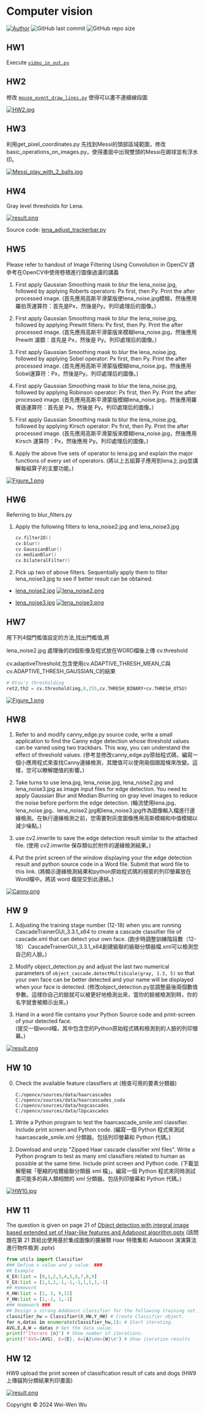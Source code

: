 Computer vision
===============
[![Author](https://img.shields.io/badge/Author-%20WeiWen%20Wu-blue)](https://github.com/timmy90928) ![GitHub last commit](https://img.shields.io/github/last-commit/timmy90928/Computer-vision) ![GitHub repo size](https://img.shields.io/github/repo-size/timmy90928/Computer-vision)

HW1
---
Execute [`video_in_out.py`](./HW1/video_in_out.py)

HW2
---
修改 [`mouse_event_draw_lines.py`](./HW2/mouse_event_draw_lines..py) 使得可以畫不連續線段圖

[![HW2.jpg](./HW2/HW2.jpg)](./HW2/HW2.jpg)

HW3
---
利用get_pixel_coordinates.py 先找到Messi的頭部區域範圍，修改basic_operations_on_images.py，使得畫面中出現雙頭的Messi在踢球並有浮水印。

[![Messi_play_with_2_balls.jpg](./Messi_play_with_2_balls.jpg)](./Messi_play_with_2_balls.jpg)

HW4
---
Gray level thresholds for Lena.

[![result.png](./HW4/result.png)](./HW4/result.png)

Source code: [lena_adjust_trackerbar.py](./HW4/lena_adjust_trackerbar.py)

HW5
---
Please refer to handout of Image Filtering Using Convolution in OpenCV
請參考在OpenCV中使用卷積進行圖像過濾的講義

1. First apply Gaussian Smoothing mask to blur the lena_noise.jpg, followed by applying Roberts operators: Px first, then Py. Print the after processed image.
(首先應用高斯平滑蒙版使lena_noise.jpg模糊，然後應用羅伯茨運算符：首先是Px，然後是Py。列印處理后的圖像。)

2.  First apply Gaussian Smoothing mask to blur the lena_noise.jpg, followed by applying Prewitt filters: Px first, then Py. Print the after processed image.
(首先應用高斯平滑蒙版來模糊lena_noise.jpg，然後應用 Prewitt 濾鏡：首先是 Px，然後是 Py。列印處理后的圖像。)

3. First apply Gaussian Smoothing mask to blur the lena_noise.jpg, followed by applying Sobel operator: Px first, then Py. Print the after processed image.
(首先應用高斯平滑蒙版模糊lena_noise.jpg，然後應用Sobel運算符：Px，然後是Py。列印處理后的圖像。)

4. First apply Gaussian Smoothing mask to blur the lena_noise.jpg, followed by applying Robinson operator: Px first, then Py. Print the after processed image.
(首先應用高斯平滑蒙版模糊lena_noise.jpg，然後應用羅賓遜運算符：首先是 Px，然後是 Py。列印處理后的圖像。)

5. First apply Gaussian Smoothing mask to blur the lena_noise.jpg, followed by applying Kirsch operator: Px first, then Py. Print the after processed image.
(首先應用高斯平滑蒙版來模糊lena_noise.jpg，然後應用 Kirsch 運算符：Px，然後應用 Py。列印處理后的圖像。)

6. Apply the above five sets of operator to lena.jpg and explain the major functions of every set of operators. 
(將以上五組算子應用到lena上.jpg並講解每組算子的主要功能。)

[![Figure_1.png](./HW5/Figure_1.png)](./HW5/Figure_1.png)

HW6
---
Referring to blur_filters.py 

1. Apply the following filters to lena_noise2.jpg and lena_noise3.jpg 
    ```c++
    cv.filter2D()
    cv.blur()
    cv.GaussianBlur()
    cv.medianBlur()
    cv.bilateralFilter()
    ```

2. Pick up two  of above filters. Sequentially apply them to filter lena_noise3.jpg to see if better result can be obtained.

* [lena_noise2.jpg](./lena_noise2.jpg)
[![lena_noise2.png](./HW6/lena_noise2.png)](./HW6/lena_noise2.png)

* [lena_noise3.jpg](./lena_noise3.jpg)
[![lena_noise3.png](./HW6/lena_noise3.png)](./HW6/lena_noise3.png)

HW7
---
用下列4個門檻值設定的方法,找出門檻值,將

lena_noise2.jpg
處理後的四個影像及程式放在WORD檔後上傳
cv.threshold 

cv.adaptiveThreshold,包含使用cv.ADAPTIVE_THRESH_MEAN_C與cv.ADAPTIVE_THRESH_GAUSSIAN_C的結果

```python
# Otsu's thresholding
ret2,th2 = cv.threshold(img,0,255,cv.THRESH_BINARY+cv.THRESH_OTSU)
```

[![Figure_1.png](./HW7/Figure_1.png)](./HW7/Figure_1.png)

HW8
---
1. Refer to and modify canny_edge.py source code, write a small application to find the Canny edge detection whose threshold values can be varied using two trackbars. This way, you can understand the effect of threshold values. 
(參考並修改canny_edge.py原始程式碼，編寫一個小應用程式來查找Canny邊緣檢測，其閾值可以使用兩個跟蹤條來改變。這樣，您可以瞭解閾值的影響。)

2. Take turns to use lena.jpg, lena_noise.jpg, lena_noise2.jpg and lena_noise3.jpg  as image input files for edge detection. You need to apply Gaussian Blur and Median Blurring on gray level images to reduce the noise before perform the edge detection.
(輪流使用lena.jpg、lena_noise.jpg、lena_noise2.jpg和lena_noise3.jpg作為圖像輸入檔進行邊緣檢測。在執行邊緣檢測之前，您需要對灰度圖像應用高斯模糊和中值模糊以減少噪點。)

3. use cv2.imwrite to save the edge detection result similar to the attached file.
(使用 cv2.imwrite 保存類似於附件的邊緣檢測結果。)

4. Put the print screen of the window displaying your the edge detection result and python source code in a Word file. Submit that word file to this link. 
(將顯示邊緣檢測結果和python原始程式碼的視窗的列印螢幕放在Word檔中。將該 word 檔提交到此連結。)

[![Canny.png](./HW8/Canny.png)](./HW8/Canny.png)

HW 9
---
1. Adjusting the training stage number (12-18) when you are running CascadeTrainerGUI_3.3.1_x64 to create a cascade classifier file of cascade.xml that can detect your own face.
(跑步時調整訓練階段數（12-18） CascadeTrainerGUI_3.3.1_x64創建級聯的級聯分類器檔.xml可以檢測您自己的人臉。)

2. Modify object_detection.py and adjust the last two numerical parameters of `object_cascade.detectMultiScale(gray, 1.3, 5)` so that your own face can be better detected and your name will be displayed when your face is detected.
(修改object_detection.py並調整最後兩個數值參數。這樣你自己的臉就可以被更好地檢測出來，當你的臉被檢測到時，你的名字就會被顯示出來。)

3. Hand in a word file contains your Python Source code and print-screen of your detected  face.  
(提交一個word檔，其中包含您的Python原始程式碼和檢測到的人臉的列印螢幕。)

[![result.png](./HW9/result.png)](./HW9/result.png)

HW 10
-----
0. Check the available feature classifiers at 
(檢查可用的要素分類器)
    ```
    C:/opencv/sources/data/haarcascades
    C:/opencv/sources/data/haarcascades_cuda
    C:/opencv/sources/data/hogcascades
    C:/opencv/sources/data/lbpcascades
    ```

1.  Write a Python program to test the haarcascade_smile.xml classifier. Include print screen and Python code.
(編寫一個 Python 程式來測試 haarcascade_smile.xml 分類器。包括列印螢幕和 Python 代碼。)

2.  Download and unzip "Zipped Haar cascade classifier xml files". Write a Python program to test as many xml classifiers related to human as possible at the same time. Include print screen and Python code.
(下載並解壓縮「壓縮的哈爾級聯分類器 xml 檔」。編寫一個 Python 程式來同時測試盡可能多的與人類相關的 xml 分類器。包括列印螢幕和 Python 代碼。)

[![HW10.jpg](./HW10/HW10.jpg)](./HW10/HW10.jpg)

HW 11
-----
The question is given on page 21 of [Object detection with integral image based extended set of Haar-like features and Adaboost algorithm.pptx](./HW11/Object%20detection%20with%20integral%20image%20based%20extended%20set%20of%20Haar-like%20features%20and%20Adaboost%20algorithm.pptx)
(該問題在第 21 頁給出使用基於集成圖像的擴展類 Haar 特徵集和 Adaboost 演演算法進行物件檢測 .pptx)

```python
from utils import Classifier
### Define x value and y value. ###
## Example
X_EX:list = [0,1,2,3,4,5,6,7,8,9]
Y_EX:list = [1,1,1,-1,-1,-1,1,1,1,-1]
## Homework
X_HW:list = [1, 3, 9,11]
Y_HW:list = [1,-1, 1,-1]
### Homework ###
## Design a strong Adaboost classifier for the following training set.
classifier_hw = Classifier(X_HW,Y_HW) # Create Classifier object.
for n,datas in enumerate(classifier_hw,1): # Start iterating.
AVG,E,A,W = datas # Get the data value.
print(f"Iterate {n}") # Show number of iterations.
print(f"AVG={AVG}, E={E}, A={A}\nW={W}\n") # Show iteration results
```

HW 12
-----
HW9 upload the print screen of classification result of cats and dogs
(HW9上傳貓狗分類結果列印畫面)

[![result.png](./result.png)](./result.png)

Copyright © 2024 Wei-Wen Wu
